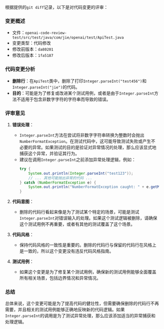 根据提供的`git diff`记录，以下是对代码变更的评审：

### 变更概述
- 文件：`openai-code-review-test/src/test/java/com/jie/openai/test/ApiTest.java`
- 变更类型：代码修改
- 修改前版本：`da80201`
- 修改后版本：`1fa5187`

### 代码变更分析
- **删除行**：在`ApiTest`类中，删除了打印`Integer.parseInt("test456")`和`Integer.parseInt("jie")`的代码。
- **目的**：可能是为了修复或改进某个测试用例，或者是由于`Integer.parseInt`方法不适用于包含非数字字符的字符串而导致的错误。

### 评审意见
1. **错误处理**：
   - `Integer.parseInt`方法在尝试将非数字字符串转换为整数时会抛出`NumberFormatException`。在测试代码中，这可能导致测试失败或产生不必要的异常。如果测试的目的是验证对异常情况的处理，那么应该显式地捕获这个异常，并验证其行为。
   - 建议在调用`Integer.parseInt`之前添加异常处理逻辑，例如：
     ```java
     try {
         System.out.println(Integer.parseInt("test123"));
         // ... 其他可能抛出异常的代码 ...
     } catch (NumberFormatException e) {
         System.out.println("NumberFormatException caught: " + e.getMessage());
     }
     ```

2. **代码意图**：
   - 删除的代码行看起来像是为了测试某个特定的场景，可能是测试`Integer.parseInt`对错误输入的处理。如果这个测试逻辑被删除，请确保这个测试用例不再重要，或者有其他的测试覆盖了这个场景。

3. **代码风格**：
   - 保持代码风格的一致性是重要的。删除的代码行与保留的代码行在风格上是一致的，所以这个变更没有违反代码风格指南。

4. **测试用例**：
   - 如果这个变更是为了修复某个测试用例，确保新的测试用例能够全面覆盖所有相关场景，包括边界情况和异常情况。

### 总结
总体来说，这个变更可能是为了提高代码的健壮性，但需要确保删除的代码行不再需要，并且相关的测试用例能够正确地反映新的代码逻辑。如果`Integer.parseInt`的调用是为了测试异常处理，那么应该添加适当的异常捕获和处理逻辑。